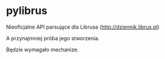 pylibrus
========

Nieoficjalne API parsujące dla Librusa (http://dziennik.librus.pl)






A przynajmniej próba jego stworzenia.


Będzie wymagało mechanize.
